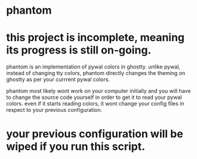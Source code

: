 # phantom

# this project is incomplete, meaning its progress is still on-going.

phantom is an implementation of pywal colors in ghostty. unlike pywal, instead of changing tty colors, phantom directly changes the theming on ghostty as per your currrent pywal colors.

phantom most likely wont work on your computer initially and you will have to change the source code yourself in order to get it to read your pywal colors.
even if it starts reading colors, it wont change your config files in respect to your previous configuration.

# your previous configuration will be wiped if you run this script.
